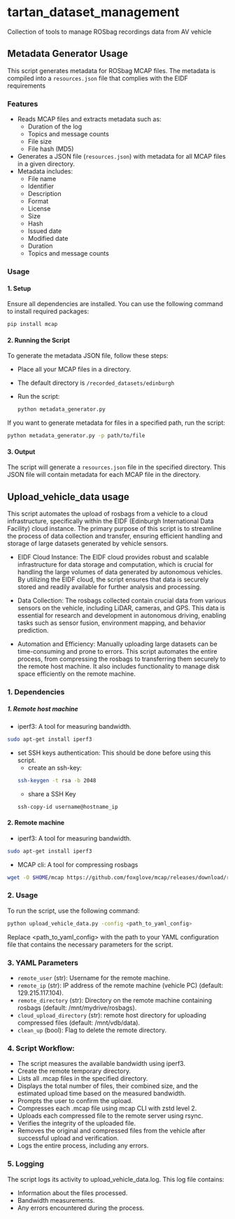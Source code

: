 # tartan_dataset_management
Collection of tools to manage ROSbag recordings data from AV vehicle

## Metadata Generator Usage

This script generates metadata for ROSbag MCAP files. The metadata is compiled into a `resources.json` file that complies with the EIDF requirements

### Features
- Reads MCAP files and extracts metadata such as:
  - Duration of the log
  - Topics and message counts
  - File size
  - File hash (MD5)
- Generates a JSON file (`resources.json`) with metadata for all MCAP files in a given directory.
- Metadata includes:
  - File name
  - Identifier
  - Description
  - Format
  - License
  - Size
  - Hash
  - Issued date
  - Modified date
  - Duration
  - Topics and message counts

### Usage

#### 1. Setup

Ensure all dependencies are installed. You can use the following command to install required packages:

```bash
pip install mcap
```

#### 2. Running the Script

To generate the metadata JSON file, follow these steps:

- Place all your MCAP files in a directory.
- The default directory is `/recorded_datasets/edinburgh`
- Run the script:

  ```bash
  python metadata_generator.py
  ```

If you want to generate metadata for files in a specified path, run the script:

```bash
python metadata_generator.py -p path/to/file
```

#### 3. Output

The script will generate a `resources.json` file in the specified directory. This JSON file will contain metadata for each MCAP file in the directory.

## Upload_vehicle_data usage
This script automates the upload of rosbags from a vehicle to a cloud infrastructure, specifically within the EIDF (Edinburgh International Data Facility) cloud instance. The primary purpose of this script is to streamline the process of data collection and transfer, ensuring efficient handling and storage of large datasets generated by vehicle sensors.

- EIDF Cloud Instance: The EIDF cloud provides robust and scalable infrastructure for data storage and computation, which is crucial for handling the large volumes of data generated by autonomous vehicles. By utilizing the EIDF cloud, the script ensures that data is securely stored and readily available for further analysis and processing.

- Data Collection: The rosbags collected contain crucial data from various sensors on the vehicle, including LiDAR, cameras, and GPS. This data is essential for research and development in autonomous driving, enabling tasks such as sensor fusion, environment mapping, and behavior prediction.

- Automation and Efficiency: Manually uploading large datasets can be time-consuming and prone to errors. This script automates the entire process, from compressing the rosbags to transferring them securely to the remote host machine. It also includes functionality to manage disk space efficiently on the remote machine.

### 1. Dependencies


  ##### 1. Remote host machine
- iperf3: A tool for measuring bandwidth.
```bash
sudo apt-get install iperf3
```
- set SSH keys authentication: This should be done before using this script.
   - create an ssh-key:
   ```bash
   ssh-keygen -t rsa -b 2048
   ```
   - share a SSH Key
   ```bash
   ssh-copy-id username@hostname_ip
   ```

#### 2. Remote machine
- iperf3: A tool for measuring bandwidth.
```bash
sudo apt-get install iperf3
```
- MCAP cli: A tool for compressing rosbags
```bash
wget -O $HOME/mcap https://github.com/foxglove/mcap/releases/download/releases%2Fmcap-cli%2Fv0.0.47/mcap-linux-amd64 && chmod +x mcap
```
### 2. Usage
To run the script, use the following command:
  ```bash
  python upload_vehicle_data.py -config <path_to_yaml_config>
  ```
Replace <path_to_yaml_config> with the path to your YAML configuration file that contains the necessary parameters for the script.

### 3. YAML Parameters
- `remote_user` (str): Username for the remote machine.
- `remote_ip` (str): IP address of the remote machine (vehicle PC) (default: 129.215.117.104).
- `remote_directory` (str): Directory on the remote machine containing rosbags (default: /mnt/mydrive/rosbags).
- `cloud_upload_directory` (str): remote host directory for uploading compressed files (default: /mnt/vdb/data).
- `clean_up` (bool): Flag to delete the remote directory.

### 4. Script Workflow:
- The script measures the available bandwidth using iperf3.
- Create the remote temporary directory.
- Lists all .mcap files in the specified directory.
- Displays the total number of files, their combined size, and the estimated upload time based on the measured bandwidth.
- Prompts the user to confirm the upload.
- Compresses each .mcap file using mcap CLI with zstd level 2.
- Uploads each compressed file to the remote server using rsync.
- Verifies the integrity of the uploaded file.
- Removes the original and compressed files from the vehicle after successful upload and verification.
- Logs the entire process, including any errors.

### 5. Logging
The script logs its activity to upload_vehicle_data.log. This log file contains:

  - Information about the files processed.
  - Bandwidth measurements.
  - Any errors encountered during the process.

